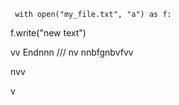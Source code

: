     with open("my_file.txt", "a") as f:
   f.write("new text")

vv 
Endnnn
///
    nv
  nnbfgnbvfvv
  
        
  
nvv
 

  v
   
  
 
    
  
